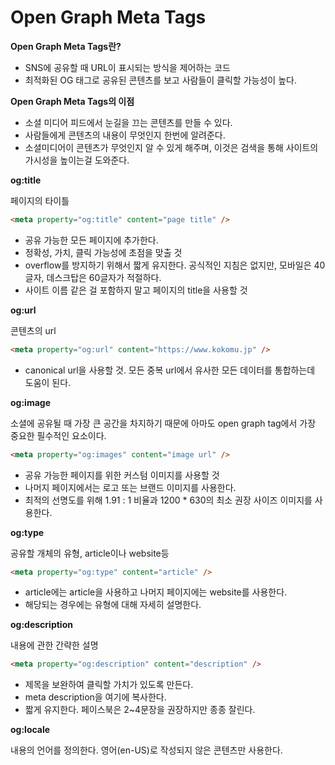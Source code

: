 # Open Graph Meta Tags

**Open Graph Meta Tags란?**

+ SNS에 공유할 때 URL이 표시되는 방식을 제어하는 코드
+ 최적화된 OG 태그로 공유된 콘텐츠를 보고 사람들이 클릭할 가능성이 높다. 

**Open Graph Meta Tags의 이점**

+ 소셜 미디어 피드에서 눈길을 끄는 콘텐츠를 만들 수 있다. 
+ 사람들에게 콘텐츠의 내용이 무엇인지 한번에 알려준다.
+ 소셜미디어이 콘텐츠가 무엇인지 알 수 있게 해주며, 이것은 검색을 통해 사이트의 가시성을 높이는걸 도와준다.

**og:title**

페이지의 타이틀

```html
<meta property="og:title" content="page title" />
```

+ 공유 가능한 모든 페이지에 추가한다.
+ 정확성, 가치, 클릭 가능성에 초점을 맞출 것
+ overflow를 방지하기 위해서 짧게 유지한다. 공식적인 지침은 없지만, 모바일은 40글자, 데스크탑은 60글자가 적절하다.
+ 사이트 이름 같은 걸 포함하지 말고 페이지의 title을 사용할 것

**og:url**

콘텐츠의 url

```html
<meta property="og:url" content="https://www.kokomu.jp" />
```

+ canonical url을 사용할 것. 모든 중복 url에서 유사한 모든 데이터를 통합하는데 도움이 된다.

**og:image**

소셜에 공유될 때 가장 큰 공간을 차지하기 때문에 아마도 open graph tag에서 가장 중요한 필수적인 요소이다.

```html
<meta property="og:images" content="image url" />
```

+ 공유 가능한 페이지를 위한 커스텀 이미지를 사용할 것
+ 나머지 페이지에서는 로고 또는 브랜드 이미지를 사용한다.
+ 최적의 선명도를 위해 1.91 : 1 비율과 1200 * 630의 최소 권장 사이즈 이미지를 사용한다.

**og:type**

공유할 개체의 유형, article이나 website등

```html
<meta property="og:type" content="article" />
```

+ article에는 article을 사용하고 나머지 페이지에는 website를 사용한다.
+ 해당되는 경우에는 유형에 대해 자세히 설명한다.

**og:description**

내용에 관한 간략한 설명

```html
<meta property="og:description" content="description" />
```

+ 제목을 보완하여 클릭할 가치가 있도록 만든다. 
+ meta description을 여기에 복사한다.
+ 짧게 유지한다. 페이스북은 2~4문장을 권장하지만 종종 잘린다. 

**og:locale**

내용의 언어를 정의한다. 영어(en-US)로 작성되지 않은 콘텐츠만 사용한다.